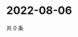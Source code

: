# 2022-08-06

共 0 条

<!-- BEGIN WEIBO -->
<!-- 最后更新时间 Sat Aug 06 2022 12:22:41 GMT+0800 (China Standard Time) -->

<!-- END WEIBO -->
